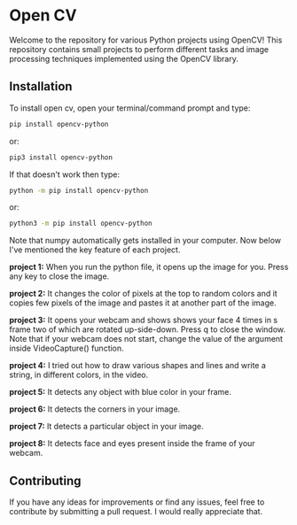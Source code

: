 # Open CV
Welcome to the repository for various Python projects using OpenCV! This repository contains small projects to perform different tasks and image processing techniques implemented using the OpenCV library.

## Installation

To install open cv, open your terminal/command prompt and type:

```sh
pip install opencv-python
```
or:
```sh
pip3 install opencv-python
```
If that doesn't work then type:
```sh
python -m pip install opencv-python
```
or: 
```sh
python3 -m pip install opencv-python
```
Note that numpy automatically gets installed in your computer. Now below I've mentioned the key feature of each project.

**project 1:** When you run the python file, it opens up the image for you. Press any key to close the image.

**project 2:** It changes the color of pixels at the top to random colors and it copies few pixels of the image and pastes it at another part of the image.

**project 3:** It opens your webcam and shows shows your face 4 times in s frame two of which are rotated up-side-down. Press q to close the window. Note that if your webcam does not start, change the value of the argument inside VideoCapture() function.

**project 4:** I tried out how to draw various shapes and lines and write a string, in different colors, in the video.

**project 5:** It detects any object with blue color in your frame.

**project 6:** It detects the corners in your image.

**project 7:** It detects a particular object in your image.

**project 8:** It detects face and eyes present inside the frame of your webcam.

## Contributing
If you have any ideas for improvements or find any issues, feel free to contribute by submitting a pull request. I would really appreciate that. 
